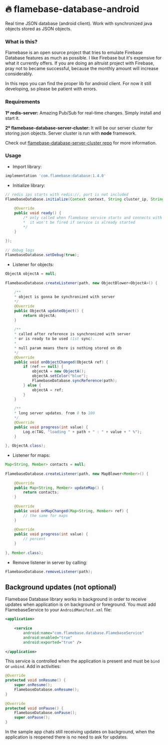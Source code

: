 # :fire: flamebase-database-android

Real time JSON database (android client). Work with synchronized java objects stored as JSON objects.

### What is this?
Flamebase is an open source project that tries to emulate Firebase Database features as much as possible. I like Firebase but it's expensive for what it currently offers.
If you are doing an altruist project with Firebase, pray not to became successful, because the monthly amount will increase considerably.

In this repo you can find the proper lib for android client.
For now it still developing, so please be patient with errors.

### Requirements
**1º redis-server:** Amazing Pub/Sub for real-time changes. Simply install and start it.

**2º flamebase-database-server-cluster:** It will be our server cluster for storing json objects. Server cluster is run with **node** framework.

Check out [flamebase-database-server-cluster repo](https://github.com/flamebase/flamebase-database-server-cluster) for more information.

### Usage
- Import library:

```groovy
implementation 'com.flamebase:database:1.4.0'
```
- Initialize library:
```java
// redis ips starts with redis://, port is not included
FlamebaseDatabase.initialize(Context context, String cluster_ip, String redis_ip, new StatusListener() {
 
    @Override
    public void ready() {
        /* only called when flamebase service starts and connects with cluster
        *  it won't be fired if service is already started
        */
    }
 
});
 
// debug logs
FlamebaseDatabase.setDebug(true);
```
- Listener for objects:
```java
ObjectA objectA = null;
 
FlamebaseDatabase.createListener(path, new ObjectBlower<ObjectA>() {
 
    /**
    * object is gonna be synchronized with server
    */
    @Override
    public ObjectA updateObject() {
        return objectA;
    }
 
    /**
    * called after reference is synchronized with server
    * or is ready to be used (1st sync).
    * 
    * null param means there is nothing stored on db
    */
    @Override
    public void onObjectChanged(ObjectA ref) {
        if (ref == null) {                          
            objectA = new ObjectA();
            objectA.setColor("blue");
            FlamebaseDatabase.syncReference(path);
        } else {                                    
            objectA = ref;                          
        }
    }
 
    /**
    * long server updates, from 0 to 100
    */
    @Override
    public void progress(int value) {
        Log.e(TAG, "loading " + path + " : " + value + " %");
    }
 
}, ObjectA.class);
```
- Listener for maps:
```java
Map<String, Member> contacts = null;
 
FlamebaseDatabase.createListener(path, new MapBlower<Member>() {
 
    @Override
    public Map<String, Member> updateMap() {
        return contacts;
    }
 
    @Override
    public void onMapChanged(Map<String, Member> ref) {
        // the same for maps
    }
 
    @Override
    public void progress(int value) {
        // percent
    }
 
}, Member.class);
```
- Remove listener in server by calling:
```java
FlamebaseDatabase.removeListener(path);
```

Background updates (not optional)
------------------
Flamebase Database library works in background in order to receive updates when application is on background or foreground. You must add FlamebaseService to your `AndroidManifest.xml` file:
```xml
<application>
 
    <service
        android:name="com.flamebase.database.FlamebaseService"
        android:enabled="true"
        android:exported="true" />
 
</application>
```
This service is controlled when the application is present and must be `bind` or `unbind`. Add in activities:
```java
@Override
protected void onResume() {
    super.onResume();
    FlamebaseDatabase.onResume();
}
 
@Override
protected void onPause() {
    FlamebaseDatabase.onPause();
    super.onPause();
}
```
In the sample app chats still receiving updates on background, when the application is reopened there is no need to ask for updates.